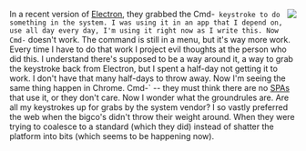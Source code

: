 <img src="http://scripting.com/images/2017/10/04/goldenGirl.png" border="0" align="right">In a recent version of <a href="https://github.com/electron/electron">Electron</a>, they grabbed the Cmd-` keystroke to do something in the system. I was using it in an app that I depend on, use all day every day, I'm using it right now as I write this. Now Cmd-` doesn't work. The command is still in a menu, but it's way more work. Every time I have to do that work I project evil thoughts at the person who did this. I understand there's supposed to be a way around it, a way to grab the keystroke back from Electron, but I spent a half-day not getting it to work. I don't have that many half-days to throw away. Now I'm seeing the same thing happen in Chrome. Cmd-` -- they must think there are no <a href="https://en.wikipedia.org/wiki/Single-page_application">SPAs</a> that use it, or they don't care. Now I wonder what the groundrules are. Are all my keystrokes up for grabs by the system vendor? I so vastly preferred the web when the bigco's didn't throw their weight around. When they were trying to coalesce to a standard (which they did) instead of shatter the platform into bits (which seems to be happening now). 
